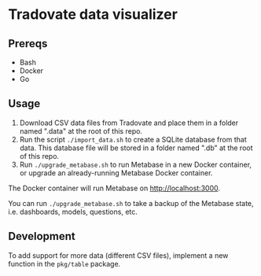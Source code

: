 # Tradovate data visualizer

## Prereqs

- Bash
- Docker
- Go

## Usage

1. Download CSV data files from Tradovate and place them in a folder named ".data" at the root of this repo.
2. Run the script `./import_data.sh` to create a SQLite database from that data.  This database file will be stored in a folder named ".db" at the root of this repo.
3. Run `./upgrade_metabase.sh` to run Metabase in a new Docker container, or upgrade an already-running Metabase Docker container.

The Docker container will run Metabase on <http://localhost:3000>.

You can run `./upgrade_metabase.sh` to take a backup of the Metabase state, i.e. dashboards, models, questions, etc.

## Development

To add support for more data (different CSV files), implement a new function in the `pkg/table` package.
